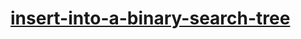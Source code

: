 # [insert-into-a-binary-search-tree](https://leetcode-cn.com/problems/insert-into-a-binary-search-tree)

